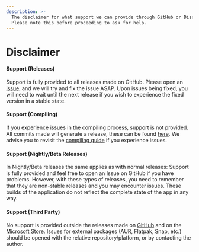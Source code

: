 ```yaml
---
description: >-
  The disclaimer for what support we can provide through GitHub or Discord.
  Please note this before proceeding to ask for help.
---
```


# Disclaimer

#### Support (Releases)

Support is fully provided to all releases made on GitHub. Please open an [issue](https://github.com/ciderapp/cider/issues/new/choose), and we will try and fix the issue ASAP. Upon issues being fixed, you will need to wait until the next release if you wish to experience the fixed version in a stable state.

#### Support (Compiling)

If you experience issues in the compiling process, support is not provided. All commits made will generate a release, these can be found [here](https://github.com/ciderapp/cider-releases/releases). We advise you to revisit the [compiling guide](https://docs.cider.sh/) if you experience issues.

#### Support (Nightly/Beta Releases)

In Nightly/Beta releases the same applies as with normal releases: Support is fully provided and feel free to open an Issue on GitHub if you have problems. However, with these types of releases, you need to remember that they are non-stable releases and you may encounter issues. These builds of the application do not reflect the complete state of the app in any way.

#### Support (Third Party)

No support is provided outside the releases made on [GitHub](https://github.com/ciderapp/cider-releases/releases) and on the [Microsoft Store](https://www.microsoft.com/en-gb/p/cider-alpha/9p21xj9d9g66). Issues for external packages (AUR, Flatpak, Snap, etc.) should be opened with the relative repository/platform, or by contacting the author.
